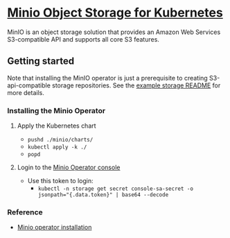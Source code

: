 
# [Minio Object Storage for Kubernetes](https://min.io/docs/minio/kubernetes/upstream/index.html)

MinIO is an object storage solution that provides an Amazon Web Services S3-compatible API and supports all core S3 features.

## Getting started

Note that installing the MinIO operator is just a prerequisite to creating S3-api-compatible storage repositories. See the [example storage README](/operations-examples/example-storage/README.md) for more details.

### Installing the Minio Operator

1. Apply the Kubernetes chart
    - `pushd ./minio/charts/`
    - `kubectl apply -k ./`
    - `popd`

2. Login to the [Minio Operator console](https://storage.home.arpa/)
    - Use this token to login:
        - `kubectl -n storage get secret console-sa-secret -o jsonpath="{.data.token}" | base64 --decode`

### Reference

- [Minio operator installation](https://min.io/docs/minio/kubernetes/upstream/operations/install-deploy-manage/deploy-operator-helm.html#install-operator)
